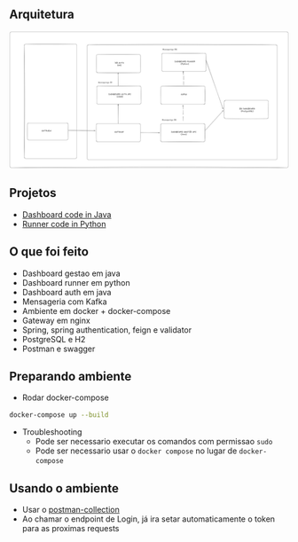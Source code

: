 ## Arquitetura

![Arquitetura](resources/arquitetura.png)

## Projetos

- [Dashboard code in Java](https://github.com/kielsonzinn/Dashboard-gestao-API)
- [Runner code in Python](https://github.com/andreruizrt/automatic-code-review-dashboard-runner/tree/kafka_consumer)

## O que foi feito

- Dashboard gestao em java
- Dashboard runner em python
- Dashboard auth em java
- Mensageria com Kafka
- Ambiente em docker + docker-compose
- Gateway em nginx
- Spring, spring authentication, feign e validator
- PostgreSQL e H2
- Postman e swagger

## Preparando ambiente

- Rodar docker-compose
```sh
docker-compose up --build
```

- Troubleshooting
    - Pode ser necessario executar os comandos com permissao `sudo`
    - Pode ser necessario usar o `docker compose` no lugar de `docker-compose`

## Usando o ambiente

- Usar o [postman-collection](https://github.com/andreruizrt/acr-gateway/blob/main/DashboardRequest.postman_collection.json)
- Ao chamar o endpoint de Login, já ira setar automaticamente o token para as proximas requests

